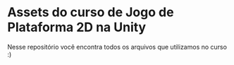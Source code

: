 <h1>Assets do curso de Jogo de Plataforma 2D na Unity</h1>
Nesse repositório você encontra todos os arquivos que utilizamos no curso :)
